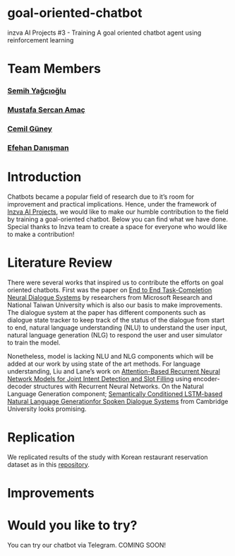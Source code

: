# goal-oriented-chatbot
inzva AI Projects #3 - Training A goal oriented chatbot agent using reinforcement learning

# Team Members

### [Semih Yağcıoğlu](https://github.com/semihyagcioglu)
### [Mustafa Sercan Amaç](http://github.com/sercanamac)
### [Cemil Güney](https://github.com/mcemilg)
### [Efehan Danışman](https://github.com/efehandanisman)

# Introduction

Chatbots became a popular field of research due to it’s room for improvement and practical implications. Hence, under the framework of [Inzva AI Projects](https://inzva.com/ai/projectgroups/2019/ai-project-group-3), we would like to make our humble contribution to the field by training a goal-oriented chatbot. Below you can find what we have done. Special thanks to Inzva team to create a space for everyone who would like to make a contribution!

# Literature Review

There were several works that inspired us to contribute the efforts on goal oriented chatbots. First was the paper on [End to End Task-Completion Neural Dialogue Systems](https://www.aclweb.org/anthology/I17-1074.pdf) by researchers from Microsoft Research and National Taiwan University which is also our basis to make improvements. The dialogue system at the paper has different components such as dialogue state tracker to keep track of the status of the dialogue from start to end, natural language understanding (NLU) to understand the user input, natural language generation (NLG) to respond the user and user simulator to train the model.

Nonetheless, model is lacking NLU and NLG components which will be added at our work by using state of the art methods. For language understanding, Liu and Lane’s work on [Attention-Based Recurrent Neural Network Models for Joint Intent Detection and Slot Filling](https://arxiv.org/pdf/1609.01454.pdf) using encoder-decoder structures with Recurrent Neural Networks. On the Natural Language Generation component; [Semantically Conditioned LSTM-based Natural Language Generationfor Spoken Dialogue Systems](https://arxiv.org/pdf/1508.01745.pdf) from Cambridge University looks promising.

# Replication

We replicated results of the study with Korean restaurant reservation dataset as in this [repository](https://github.com/jdh3577/TC-bot-with-revised-NLU-NLG). 

# Improvements

# Would you like to try?

You can try our chatbot via Telegram. COMING SOON!
